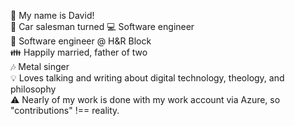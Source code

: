 👋 My name is David!\
🚙 Car salesman turned 💻 Software engineer\
💼 Software engineer @ H&R Block\
👪 Happily married, father of two\
🎶 Metal singer\
💡 Loves talking and writing about digital technology, theology, and philosophy\
⚠️ Nearly of my work is done with my work account via Azure, so "contributions" !== reality.

